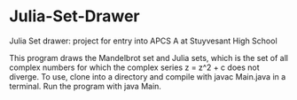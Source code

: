 # Julia-Set-Drawer
Julia Set drawer: project for entry into APCS A at Stuyvesant High School

This program draws the Mandelbrot set and Julia sets, which is the set of all complex numbers for which the complex series z = z^2 + c
does not diverge. To use, clone into a directory and compile with javac Main.java in a terminal. Run the program with java Main. 
